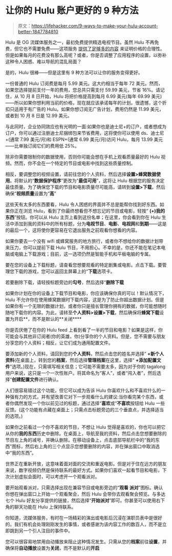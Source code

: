 # 让你的 Hulu 账户更好的 9 种方法

> 原文：<https://lifehacker.com/9-ways-to-make-your-hulu-account-better-1847784810>

Hulu 是 OG 流媒体服务之一，最初免费提供精选电视节目。虽然 Hulu 不再免费，但它也不需要免费——这项服务 [提供了足够多的内容](https://lifehacker.com/15-hulu-originals-you-probably-arent-watching-but-defin-1847459312) 来证明价格的合理性。但是如果每月的花费没有那么高呢？或者，你是否调整了应用程序的设置，以弥补这种令人困惑、难以导航的混乱局面？

是的，Hulu 很棒——但是这里有 9 种方法可以让你的服务变得更好。

一份普通的 Hulu 订阅费是每月 5.99 美元。这大约相当于每年 72 美元。然而，如果您选择提前支付一年的费用，您总共只需支付 59.99 美元，节省 16%。请记住，从 10 月 8 日开始，Hulu 将把价格提高到每月 6.99 美元(每年 69.99 美元)——所以如果你想利用当前的价格，现在就应该承诺每年的计划。很遗憾，这个折扣只适用于有广告的 Hulu。如果你想订阅无广告计划，费用仍然是 11.99 美元，或者到 10 月 8 日是 12.99 美元。

与此同时，企业协同效应也有光明的一面:如果你也是迪士尼+的订户，或者想成为订户，你可以通过注册迪士尼捆绑包来节省费用，这将使你可以使用 ds、迪士尼+(通常 7.99 美元/月)和 ESPN+(通常 6.99 美元/月)访问 Hulu，每月 13.99 美元——比单独订阅它们的费用低 25%。

除非你需要限制你的数据使用，否则你可能会想在手机上观看质量最好的 Hulu 视频。然而，你不会在一个特定的节目或电影中找到这些质量控制。

相反，要调整您的视频设置，请前往您的个人资料，然后选择**设置>蜂窝数据使用**。将默认的“**数据保护程序**”更改为“**最佳可用**”，这将让 Hulu 根据您的服务决定最佳质量。为了确保您下载的节目和电影质量尽可能高，请转到**设置>下载**，然后确保“**视频质量**设置为“**高**”

这些天有太多的东西要看，Hulu 令人困惑的界面并不总是能帮你找到好东西。如果你正在浏览 Hulu，看到了你最终想看但不想忘记的节目或电影，轻按“ **(+)我的东西**”按钮。你可以从 Hulu 主页上看到这份名单；在这里，你会看到你在 Hulu 生活中添加到我的资料中的所有标题，分为**电视节目**、**电影**、**电视网**和**到期**——这是的最后一个，这将使你更容易在它退出服务之前观看你想看的内容。

如果你要去一个没有 wifi 或蜂窝服务的地方旅行，或者你不想给你的数据计划带来压力，你可以提前下载 Hulu 节目，不用担心。不幸的是，你还不能在笔记本电脑或电脑上下载游戏；目前，这一选项仍然是智能手机和平板电脑的专属。

要在您的设备上下载标题，请查看您想要观看的特定剧集或电影。点击下载。要管理您下载的游戏，您可以返回主屏幕上的“**下载**选项卡。

若要删除下载，请轻按标题旁边的**勾号**，然后选择“**删除下载**

如果你计划在你的设备上下载节目和电影，你应该确保你真的可以！默认情况下，Hulu 不允许你在使用蜂窝数据时下载内容，这是为了防止你超出数据计划。但是如果你有一个无限的数据计划，或者你只是擅长管理你拥有的数据，你可能想随时随地下载你的内容。为此，请转至**个人资料>设置>下载**，然后确保将**蜂窝下载**设置为开启**，而不是默认的**关闭****

你是否厌倦了在你的 Hulu feed 上看到看了一半的节目和电影？如果是这样，你可能会与其他非订阅者(你的英雄，你)分享你的个人资料。但是，您不需要与朋友分享您的个人资料；相反，让它们成为通用配置文件。

要添加新的个人资料，请回到您的**个人资料**，然后点击您的姓名并选择“ **+新个人资料**(在桌面上，转到您的**档案**，然后选择**管理档案**在这里，选择“ **+添加配置文件**”选项。)现在，只需填写相关信息；它可能不需要太多，因为对于你的 tagalong 用户来说，这只是一个一次性账户。将其命名为“客人”，或者“闯入者”，然后选择“**创建配置文件**进行确认。

人们很容易错过这个功能，但它可以成为告诉 Hulu 你喜欢什么和不喜欢什么的一种强有力的方式，并有望改善它对下一步观看什么的建议:当你看完某个东西，或者你偶然发现一个你以前见过的标题，通过选择“**喜欢**或“**不喜欢**按钮给 Hulu 一些反馈。(这个功能有点藏在桌面上；只需点击标题旁边的三个垂直点，并选择适当的选项。)

如果你之前看过一个你不喜欢的节目，不想让 Hulu 觉得是喜欢的，你也可以把它从你的**我的东西**历史中删除。在桌面上，导航至我的资料，然后点击您想要删除的节目左上角的减号，并确认删除。在移动设备上，点击底部导航栏中的“我的东西”图标，然后右上角的三个点显示您想要删除的内容，并在弹出窗口中取消选中“我的东西”。

世界正在重新开放，这意味着面对面的交流和重返电影。但是对于住在远方的朋友来说，数字视频仍然是保持联系的最好方式。如果你们喜欢一起看节目和电影，下次计划虚拟会面时，可以考虑开一个观看派对。

要开始观看派对，只需选择出现在兼容节目或电影旁边的“**观看** **派对**”图标。确认你想在弹出窗口上开始一个观看聚会，然后 Hulu 会带你去观看聚会预览。与多达七个 Hulu 好友分享提供的链接，然后选择“**开始派对**”即可。你甚至可以使用右下角的聊天功能在 Hulu 上保持联系。

你知道，流媒体服务，有时在一场精彩的演出或电影后沉浸在演职员表中是很好的。我们有机会处理刚刚发生的事情，或者感谢为该内容工作的数百人，而不是立即跳到另一个引人注目的事件中。

您可以很容易地禁用自动播放来阻止这种情况发生。只需从您的**档案**前往**设置**，并确保将**自动播放**设置为**关闭**，而不是默认的**开启**
